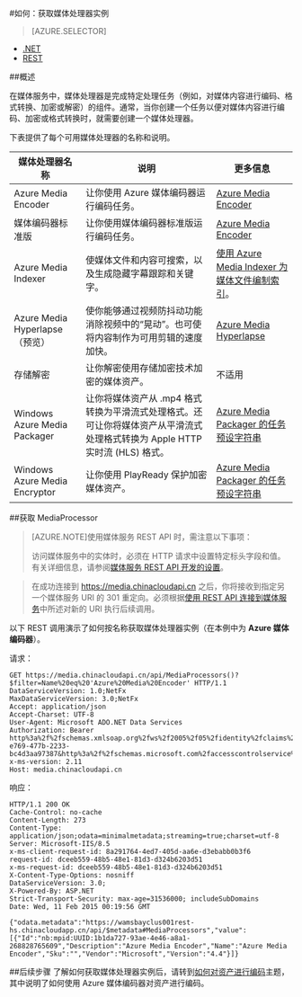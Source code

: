<properties 
	pageTitle="如何创建媒体处理器 | Windows Azure" 
	description="了解如何创建一个媒体处理器组件用来为 Azure 媒体服务编码、转换格式、加密或解密媒体内容。" 
	services="media-services" 
	documentationCenter="" 
	authors="Juliako" 
	manager="dwrede" 
	editor=""/>

<tags
	ms.service="media-services"
	ms.date="12/05/2015"
	wacn.date="01/14/2016"/>


#如何：获取媒体处理器实例


> [AZURE.SELECTOR]
- [.NET](/documentation/articles/media-services-get-media-processor)
- [REST](/documentation/articles/media-services-rest-get-media-processor)

##概述

在媒体服务中，媒体处理器是完成特定处理任务（例如，对媒体内容进行编码、格式转换、加密或解密）的组件。通常，当你创建一个任务以便对媒体内容进行编码、加密或格式转换时，就需要创建一个媒体处理器。

下表提供了每个可用媒体处理器的名称和说明。

媒体处理器名称|说明|更多信息
---|---|---
Azure Media Encoder|让你使用 Azure 媒体编码器运行编码任务。|[Azure Media Encoder](/documentation/articles/media-services-encode-asset#azure_media_encoder)
媒体编码器标准版|让你使用媒体编码器标准版运行编码任务。|[Azure Media Encoder](/documentation/articles/media-services-encode-asset#media_encoder_standard)
Azure Media Indexer| 使媒体文件和内容可搜索，以及生成隐藏字幕跟踪和关键字。|[使用 Azure Media Indexer 为媒体文件编制索引](/documentation/articles/media-services-index-content)。
Azure Media Hyperlapse（预览）|使你能够通过视频防抖动功能消除视频中的“晃动”。也可使将内容制作为可用剪辑的速度加快。|		[Azure Media Hyperlapse](http://azure.microsoft.com/blog/?p=286281&preview=1&_ppp=61e1a0b3db)</a>
存储解密| 让你解密使用存储加密技术加密的媒体资产。|不适用
Windows Azure Media Packager|让你将媒体资产从 .mp4 格式转换为平滑流式处理格式。还可让你将媒体资产从平滑流式处理格式转换为 Apple HTTP 实时流 (HLS) 格式。|[Azure Media Packager 的任务预设字符串](http://msdn.microsoft.com/zh-cn/library/hh973635.aspx)
Windows Azure Media Encryptor|让你使用 PlayReady 保护加密媒体资产。|[Azure Media Packager 的任务预设字符串](http://msdn.microsoft.com/zh-cn/library/hh973610.aspx)

##获取 MediaProcessor

>[AZURE.NOTE]使用媒体服务 REST API 时，需注意以下事项：
>
>访问媒体服务中的实体时，必须在 HTTP 请求中设置特定标头字段和值。有关详细信息，请参阅[媒体服务 REST API 开发的设置](/documentation/articles/media-services-rest-how-to-use)。

>在成功连接到 https://media.chinacloudapi.cn 之后，你将接收到指定另一个媒体服务 URI 的 301 重定向。必须根据[使用 REST API 连接到媒体服务](/documentation/articles/media-services-rest-connect_programmatically)中所述对新的 URI 执行后续调用。



以下 REST 调用演示了如何按名称获取媒体处理器实例（在本例中为 **Azure 媒体编码器**）。

	
请求：

	GET https://media.chinacloudapi.cn/api/MediaProcessors()?$filter=Name%20eq%20'Azure%20Media%20Encoder' HTTP/1.1
	DataServiceVersion: 1.0;NetFx
	MaxDataServiceVersion: 3.0;NetFx
	Accept: application/json
	Accept-Charset: UTF-8
	User-Agent: Microsoft ADO.NET Data Services
	Authorization: Bearer http%3a%2f%2fschemas.xmlsoap.org%2fws%2f2005%2f05%2fidentity%2fclaims%2fnameidentifier=juliakoams1&urn%3aSubscriptionId=zbbef702-e769-477b-2233-bc4d3aa97387&http%3a%2f%2fschemas.microsoft.com%2faccesscontrolservice%2f2010%2f07%2fclaims%2fidentityprovider=https%3a%2f%2fwamsprodglobal001acs.accesscontrol.chinacloudapi.cn%2f&Audience=urn%3aWindowsAzureMediaServices&ExpiresOn=1423635565&Issuer=https%3a%2f%2fwamsprodglobal001acs.accesscontrol.chinacloudapi.cn%2f&HMACSHA256=6zwXEn7YJzVJbVCNpqDUjBLuE5iUwsdJbWvJNvpY3%2b8%3d
	x-ms-version: 2.11
	Host: media.chinacloudapi.cn
	
响应：
	
	HTTP/1.1 200 OK
	Cache-Control: no-cache
	Content-Length: 273
	Content-Type: application/json;odata=minimalmetadata;streaming=true;charset=utf-8
	Server: Microsoft-IIS/8.5
	x-ms-client-request-id: 8a291764-4ed7-405d-aa6e-d3ebabb0b3f6
	request-id: dceeb559-48b5-48e1-81d3-d324b6203d51
	x-ms-request-id: dceeb559-48b5-48e1-81d3-d324b6203d51
	X-Content-Type-Options: nosniff
	DataServiceVersion: 3.0;
	X-Powered-By: ASP.NET
	Strict-Transport-Security: max-age=31536000; includeSubDomains
	Date: Wed, 11 Feb 2015 00:19:56 GMT
	
	{"odata.metadata":"https://wamsbayclus001rest-hs.chinacloudapp.cn/api/$metadata#MediaProcessors","value":[{"Id":"nb:mpid:UUID:1b1da727-93ae-4e46-a8a1-268828765609","Description":"Azure Media Encoder","Name":"Azure Media Encoder","Sku":"","Vendor":"Microsoft","Version":"4.4"}]}




##后续步骤
了解如何获取媒体处理器实例后，请转到[如何对资产进行编码][]主题，其中说明了如何使用 Azure 媒体编码器对资产进行编码。

[如何对资产进行编码]: /documentation/articles/media-services-rest-encode-asset
[Task Preset Strings for the Azure Media Encoder]: http://msdn.microsoft.com/zh-cn/library/jj129582.aspx
[How to: Connect to Media Services Programmatically]: /documentation/articles/media-services-rest-connect_programmatically

<!---HONumber=82-->